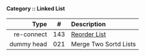 #### Category :: Linked List

| Type         | # | Description |
| ---------------------: |:---:| :------------|
| re-connect | 143 | [Reorder List](https://github.com/interviewcoder/leetcode/tree/master/src/_143_ReorderList) |
| dummy head | 021 | Merge Two Sortd Lists |